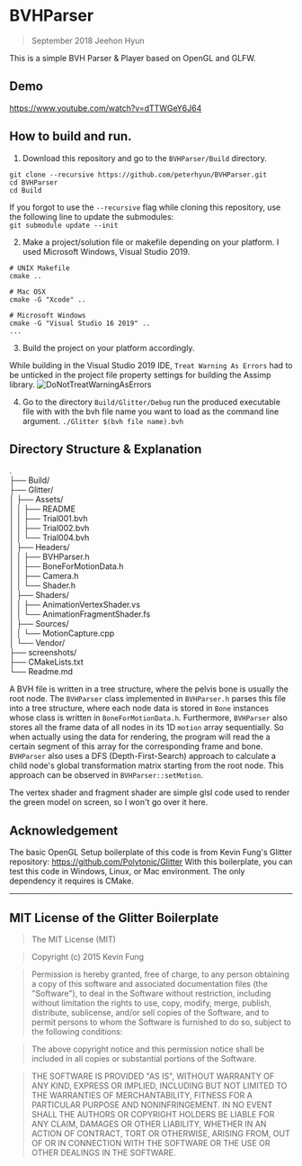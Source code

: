 # BVHParser
> September 2018 Jeehon Hyun

This is a simple BVH Parser & Player based on OpenGL and GLFW.

## Demo
https://www.youtube.com/watch?v=dTTWGeY6J64

## How to build and run.
1. Download this repository and go to the ```BVHParser/Build``` directory.
```
git clone --recursive https://github.com/peterhyun/BVHParser.git
cd BVHParser
cd Build
```

If you forgot to use the ```--recursive``` flag while cloning this repository, use the following line to update the submodules:  
```git submodule update --init```

2. Make a project/solution file or makefile depending on your platform. I used Microsoft Windows, Visual Studio 2019.
```
# UNIX Makefile
cmake ..

# Mac OSX
cmake -G "Xcode" ..

# Microsoft Windows
cmake -G "Visual Studio 16 2019" ..
...
```

3. Build the project on your platform accordingly.

While building in the Visual Studio 2019 IDE, ```Treat Warning As Errors``` had to be unticked in the project file property settings for building the Assimp library.
![DoNotTreatWarningAsErrors](screenshots/DoNotTreatWarningsAsErrors.jpg)

4. Go to the directory ```Build/Glitter/Debug``` run the produced executable file with with the bvh file name you want to load as the command line argument.
```./Glitter $(bvh file name).bvh```

## Directory Structure & Explanation
.  
├── Build/  
├── Glitter/  
│   ├── Assets/  
│   │   ├── README  
│   │   ├── Trial001.bvh  
│   │   ├── Trial002.bvh  
│   │   └── Trial004.bvh  
│   ├── Headers/  
│   │   ├── BVHParser.h  
│   │   ├── BoneForMotionData.h  
│   │   ├── Camera.h  
│   │   └── Shader.h  
│   ├── Shaders/  
│   │   ├── AnimationVertexShader.vs  
│   │   └── AnimationFragmentShader.fs  
│   ├── Sources/  
│   │   └── MotionCapture.cpp  
│   └── Vendor/  
├── screenshots/  
├── CMakeLists.txt  
└── Readme.md  

A BVH file is written in a tree structure, where the pelvis bone is usually the root node. The ```BVHParser``` class implemented in ```BVHParser.h``` parses this file into a tree structure, where each node data is stored in ```Bone``` instances whose class is written in ```BoneForMotionData.h```. Furthermore, ```BVHParser``` also stores all the frame data of all nodes in its 1D ```motion``` array sequentially. So when actually using the data for rendering, the program will read the a certain segment of this array for the corresponding frame and bone. ```BVHParser``` also uses a DFS (Depth-First-Search) approach to calculate a child node's global transformation matrix starting from the root node. This approach can be observed in ```BVHParser::setMotion```.

The vertex shader and fragment shader are simple glsl code used to render the green model on screen, so I won't go over it here.

## Acknowledgement
The basic OpenGL Setup boilerplate of this code is from Kevin Fung's Glitter repository: https://github.com/Polytonic/Glitter
With this boilerplate, you can test this code in Windows, Linux, or Mac environment. The only dependency it requires is CMake.

-------------------------------------------------------------------------------------------------------------------
## MIT License of the Glitter Boilerplate
>The MIT License (MIT)

>Copyright (c) 2015 Kevin Fung

>Permission is hereby granted, free of charge, to any person obtaining a copy of this software and associated documentation files (the "Software"), to deal in the Software without restriction, including without limitation the rights to use, copy, modify, merge, publish, distribute, sublicense, and/or sell copies of the Software, and to permit persons to whom the Software is furnished to do so, subject to the following conditions:

>The above copyright notice and this permission notice shall be included in all copies or substantial portions of the Software.

>THE SOFTWARE IS PROVIDED "AS IS", WITHOUT WARRANTY OF ANY KIND, EXPRESS OR IMPLIED, INCLUDING BUT NOT LIMITED TO THE WARRANTIES OF MERCHANTABILITY, FITNESS FOR A PARTICULAR PURPOSE AND NONINFRINGEMENT. IN NO EVENT SHALL THE AUTHORS OR COPYRIGHT HOLDERS BE LIABLE FOR ANY CLAIM, DAMAGES OR OTHER LIABILITY, WHETHER IN AN ACTION OF CONTRACT, TORT OR OTHERWISE, ARISING FROM, OUT OF OR IN CONNECTION WITH THE SOFTWARE OR THE USE OR OTHER DEALINGS IN THE SOFTWARE.
